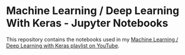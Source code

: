 # Machine Learning / Deep Learning With Keras - Jupyter Notebooks
This repository contains the notebooks used in my [Machine Learning / Deep Learning with Keras playlist on YouTube](https://www.youtube.com/playlist?list=PLZbbT5o_s2xrwRnXk_yCPtnqqo4_u2YGL).
